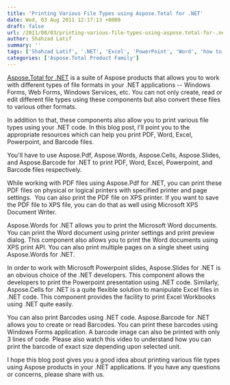 ```yaml
---
title: 'Printing Various File Types using Aspose.Total for .NET'
date: Wed, 03 Aug 2011 12:17:13 +0000
draft: false
url: /2011/08/03/printing-various-file-types-using-aspose.total-for-.net/
author: Shahzad Latif
summary: ''
tags: ['Shahzad Latif', '.NET', 'Excel', 'PowerPoint', 'Word', 'how to']
categories: ['Aspose.Total Product Family']
---
```


[Aspose.Total for .NET][1] is a suite of Aspose products that allows you to work with different types of file formats in your .NET applications -- Windows Forms, Web Forms, Windows Services, etc. You can not only create, read or edit different file types using these components but also convert these files to various other formats.

In addition to that, these components also allow you to print various file types using your .NET code. In this blog post, I'll point you to the appropriate resources which can help you print PDF, Word, Excel, Powerpoint, and Barcode files.

You'll have to use Aspose.Pdf, Aspose.Words, Aspose.Cells, Aspose.Slides, and Aspose.Barcode for .NET to print PDF, Word, Excel, Powerpoint, and Barcode files respectively.

While working with PDF files using Aspose.Pdf for .NET, you can print these PDF files on physical or logical printers with specified printer and page settings.  You can also print the PDF file on XPS printer. If you want to save the PDF file to XPS file, you can do that as well using Microsoft XPS Document Writer.

Aspose.Words for .NET allows you to print the Microsoft Word documents. You can print the Word document using printer settings and print preview dialog. This component also allows you to print the Word documents using XPS print API. You can also print multiple pages on a single sheet using Aspose.Words for .NET.

In order to work with Microsoft Powerpoint slides, Aspose.Slides for .NET is an obvious choice of the .NET developers. This component allows the developers to print the Powerpoint presentation using .NET code. Similarly, Aspose.Cells for .NET is a quite flexible solution to manipulate Excel files in .NET code. This component provides the facility to print Excel Workbooks using .NET quite easily.

You can also print Barcodes using .NET code. Aspose.Barcode for .NET allows you to create or read Barcodes. You can print these barcodes using Windows Forms application. A barcode image can also be printed with only 3 lines of code. Please also watch this video to understand how you can print the barcode of exact size depending upon selected unit.

I hope this blog post gives you a good idea about printing various file types using Aspose products in your .NET applications. If you have any questions or concerns, please share with us.




[1]: https://products.aspose.com/total/net




